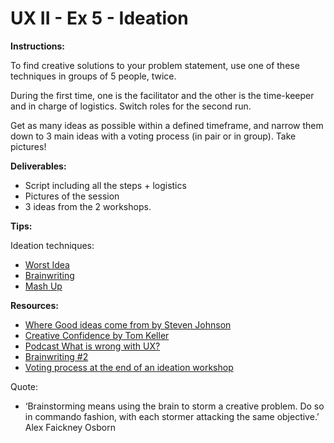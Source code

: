 # UX II - Ex 5 - Ideation

**Instructions:** 

To find creative solutions to your problem statement, use one of these techniques in groups of 5 people, twice.

During the first time, one is the facilitator and the other is the time-keeper and in charge of logistics. Switch roles for the second run.

Get as many ideas as possible within a defined timeframe, and narrow them down to 3 main ideas with a voting process (in pair or in group). Take pictures!

**Deliverables:**

- Script including all the steps + logistics
- Pictures of the session
- 3 ideas from the 2 workshops.

**Tips:**

Ideation techniques: 

- [Worst Idea](https://www.interaction-design.org/literature/article/learn-how-to-use-the-best-ideation-methods-worst-possible-idea)
- [Brainwriting](https://business.tutsplus.com/tutorials/how-to-use-brainwriting-for-rapid-idea-generation--cms-26451)
- [Mash Up](https://cdn.shopify.com/s/files/1/0259/7876/5396/files/IDEO_U_Ideation_Method_Mash-Up.pdf?33258)

**Resources:** 

- [Where Good ideas come from by Steven Johnson](https://www.ted.com/talks/steven_johnson_where_good_ideas_come_from)
- [Creative Confidence by Tom Keller](https://booksvooks.com/nonscrolablepdf/creative-confidence-unleashing-the-creative-potential-within-us-all-pdf-1.html?page=1)
- [Podcast What is wrong with UX?](https://www.usersknow.com/podcast/2016/10/10/ua1wdsszhx2pemugxc1e0qj0a3l9cs)
- [Brainwriting #2](https://dux.typepad.com/dux/2011/01/method-2-of-100-brainwriting-brainwriting-is-an-ideation-method-for-quickly-generating-ideas-by-asking-people-to-write-thei.html)
- [Voting process at the end of an ideation workshop](https://www.interaction-design.org/literature/article/how-to-select-the-best-idea-by-the-end-of-an-ideation-session)

Quote: 

- ‘Brainstorming means using the brain to storm a creative problem. Do so in commando fashion, with each stormer attacking the same objective.’ Alex Faickney Osborn
